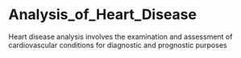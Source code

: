 # Analysis_of_Heart_Disease
Heart disease analysis involves the examination and assessment of cardiovascular conditions for diagnostic and prognostic purposes
